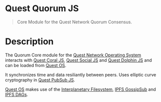 # Quest Quorum JS
> Core Module for the Quest Network Quorum Consensus. 

# Description

The Quorum Core module for the [Quest Network Operating System](quest-os-js) interacts with [Quest Coral JS](quest-coral-js), [Quest Social JS](quest-social-js) and [Quest Dolphin JS](quest-dolphin-js) and can be loaded from [Quest OS](quest-os-js).

It synchronizes time and data resiliantly between peers. Uses elliptic curve cryptography in [Quest PubSub JS](quest-pubsub-js). 

[Quest OS](quest-os-js) makes use of the [Interplanetary Filesystem](https://ipfs.io), [IPFS GossipSub](https://blog.ipfs.io/2020-05-20-gossipsub-v1.1/) and [IPFS DAGs](https://docs.ipfs.io/concepts/merkle-dag/).
